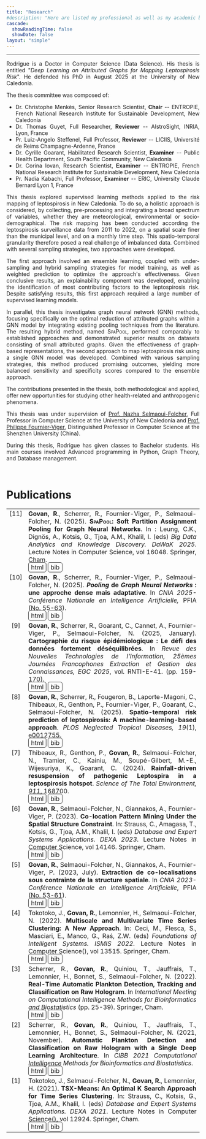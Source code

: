 ```yaml
---
title: "Research"
#description: "Here are listed my professional as well as my academic backgrounds."
cascade:
  showReadingTime: false
  showDate: false
layout: "simple"
---
```


<hr>

<span style='text-align: justify;'>

Rodrigue is a Doctor in Computer Science (Data Science). His thesis is entitled "_Deep Learning on Attributed Graphs for Mapping Leptospirosis Risk_". He defended his PhD in August 2025 at the University of New Caledonia.

The thesis committee was composed of:
- Dr. Christophe Menkès, Senior Research Scientist, **Chair** -- ENTROPIE, French National Research Institute for Sustainable Development, New Caledonia
- Dr. Thomas Guyet, Full Researcher, **Reviewer** -- AIstroSight, INRIA, Lyon, France
- Pr. Luiz-Angelo Steffenel, Full Professor, **Reviewer** -- LICIIS, Université de Reims Champagne-Ardenne, France
- Dr. Cyrille Goarant, Habilitated Research Scientist, **Examiner** -- Public Health Department, South Pacific Community, New Caledonia
- Dr. Corina Iovan, Research Scientist, **Examiner** -- ENTROPIE, French National Research Institute for Sustainable Development, New Caledonia
- Pr. Nadia Kabachi, Full Professor, **Examiner** -- ERIC, University Claude Bernard Lyon 1, France

This thesis explored supervised learning methods applied to the risk mapping of leptospirosis in New Caledonia. To do so, a holistic approach is considered, by collecting, pre-processing and integrating a broad spectrum of variables, whether they are meteorological, environmental or socio-demographical. The risk mapping has been conducted according the leptospirosis surveillance data from 2011 to 2022, on a spatial scale finer than the municipal level, and on a monthly time step. This spatio-temporal granularity therefore posed a real challenge of imbalanced data. Combined with several sampling strategies, two approaches were developed.

The first approach involved an ensemble learning, coupled with under-sampling and hybrid sampling strategies for model training, as well as weighted prediction to optimize the approach's effectiveness. Given conclusive results, an explainability component was developed, enabling the identification of most contributing factors to the leptospirosis risk. Despite satisfying results, this first approach required a large number of supervised learning models.

In parallel, this thesis investigates graph neural network (GNN) methods, focusing specifically on the optimal reduction of attributed graphs within a GNN model by integrating existing pooling techniques from the literature. The resulting hybrid method, named <span style="font-variant: small-caps;">SpaPool</span>, performed comparably to established approaches and demonstrated superior results on datasets consisting of small attributed graphs. Given the effectiveness of graph-based representations, the second approach to map leptospirosis risk using a single GNN model was developed. Combined with various sampling strategies, this method produced promising outcomes, yielding more balanced sensitivity and specificity scores compared to the ensemble approach.

The contributions presented in the thesis, both methodological and applied, offer new opportunities for studying other health-related and anthropogenic phenomena.

This thesis was under supervision of <a href="https://isea.unc.nc/membres/selmaoui-folcher/" target="_blank">Prof. Nazha Selmaoui-Folcher</a>, Full Professor in Computer Science at the University of New Caledonia and <a href="https://www.philippe-fournier-viger.com" target="_blank">Prof. Philippe Fournier-Viger</a>, Distinguished Professor in Computer Science at the Shenzhen University (China).

During this thesis, Rodrigue has given classes to Bachelor students. His main courses involved Advanced programming in Python, Graph Theory, and Database management.

</span>

<br>

# Publications

<style>
td, thead, tbody, tr {
   background-color: none;
   vertical-align: top;
   font-size: 1rem;
}

.bib{
  border:solid; 
  border-radius:5px;
  border-width:1px;
  padding-left:6px; 
  padding-right:6px; 
  padding-top:2px; 
  padding-bottom:2px;
  text-decoration: none;
}

.bib:hover{
  border-radius:5px;
  border-width:1px;
  border-color:var(--tw-prose-links);
  padding-left:6px; 
  padding-right:6px; 
  padding-top:2px; 
  padding-bottom:2px;
}
</style>

<table>
  <tr>
    <td style="text-align:center">[11]</td>
    <td style="text-align:justify">
      <b>Govan, R.</b>, Scherrer, R., Fournier-Viger, P., Selmaoui-Folcher, N. (2025). <b><span style="font-variant-caps: small-caps;">SpaPool</span>: Soft Partition Assignment Pooling for Graph Neural Networks</b>. In : Leung, C.K., Dignös, A., Kotsis, G., Tjoa, A.M., Khalil, I. (eds) <i>Big Data Analytics and Knowledge Discovery. DaWaK 2025</i>. Lecture Notes in Computer Science, vol 16048. Springer, Cham. <br><a href="https://dx.doi.org/10.1007/978-3-032-02215-8_27" class="bib" target="_blank">html</a> <a href="Govan2025d.bib" class="bib" target="_blank">bib</a>
    </td>
  </tr>
  
  <tr>
    <td style="text-align:center">[10]</td>
    <td style="text-align:justify">
      <b>Govan, R.</b>, Scherrer, R., Fournier-Viger, P., Selmaoui-Folcher, N. (2025). <b><i>Pooling</i> de <i>Graph Neural Networks</i> : une approche dense mais adaptative</b>. In <i>CNIA 2025-Conférence Nationale en Intelligence Artificielle,</i> PFIA (No. 55-63). <br><a href="https://hal.science/hal-05197596v1" class="bib" target="_blank">html</a> <a href="Govan2025c.bib" class="bib" target="_blank">bib</a>
    </td>
  </tr>
  <tr>
    <td style="text-align:center">[9]</td>
    <td style="text-align:justify">
      <b>Govan, R.</b>, Scherrer, R., Goarant, C., Cannet, A., Fournier-Viger, P., Selmaoui-Folcher, N. (2025, January). <b>Cartographie du risque épidémiologique : Le défi des données fortement déséquilibrées</b>. In <i>Revue des Nouvelles Technologies de l'Information, 25èmes Journées Francophones Extraction et Gestion des Connaissances, EGC 2025</i>, vol. RNTI-E-41. (pp. 159-170). <br><a href="https://hal.science/hal-04945686" class="bib" target="_blank">html</a> <a href="Govan2025b.bib" class="bib" target="_blank">bib</a>
    </td>
  </tr>
  <tr>
    <td style="text-align:center">[8]</td>
    <td style="text-align:justify">
      <b>Govan, R.</b>, Scherrer, R., Fougeron, B., Laporte-Magoni, C., Thibeaux, R., Genthon, P., Fournier-Viger, P., Goarant, C., Selmaoui-Folcher, N. (2025). <b>Spatio-temporal risk prediction of leptospirosis: A machine-learning-based approach</b>. <i>PLOS Neglected Tropical Diseases, 19</i>(1), e0012755. <br><a href="https://doi.org/10.1371/journal.pntd.0012755" class="bib" target="_blank">html</a> <a href="Govan2025a.bib" class="bib" target="_blank">bib</a>
    </td>
  </tr>
  <tr>
    <td style="text-align:center">[7]</td>
    <td style="text-align:justify">
      Thibeaux, R., Genthon, P., <b>Govan, R.</b>, Selmaoui-Folcher, N., Tramier, C., Kainiu, M., Soupé-Gilbert, M.-E., Wijesuriya, K., Goarant, C. (2024). <b>Rainfall-driven resuspension of pathogenic Leptospira in a leptospirosis hotspot</b>. <i>Science of The Total Environment, 911</i>, 168700. <br><a href="https://doi.org/10.1016/j.scitotenv.2023.168700" class="bib" target="_blank">html</a> <a href="Thibeaux2024.bib" class="bib" target="_blank">bib</a>
    </td>
  </tr>
  <tr>
    <td style="text-align:center">[6]</td>
    <td style="text-align:justify">
      <b>Govan, R.</b>, Selmaoui-Folcher, N., Giannakos, A., Fournier-Viger, P. (2023). <b>Co-location Pattern Mining Under the Spatial Structure Constraint</b>. In: Strauss, C., Amagasa, T., Kotsis, G., Tjoa, A.M., Khalil, I. (eds) <i>Database and Expert Systems Applications. DEXA 2023</i>. Lecture Notes in Computer Science, vol 14146. Springer, Cham. <br><a href="https://doi.org/10.1007/978-3-031-39847-6_13" class="bib" target="_blank">html</a> <a href="Govan2023b.bib" class="bib" target="_blank">bib</a>
    </td>
  </tr>
  <tr>
    <td style="text-align:center">[5]</td>
    <td style="text-align:justify">
      <b>Govan, R.</b>, Selmaoui-Folcher, N., Giannakos, A., Fournier-Viger, P. (2023, July). <b>Extraction de co-localisations sous contrainte de la structure spatiale</b>. In <i>CNIA 2023-Conférence Nationale en Intelligence Artificielle</i>, PFIA (No. 53-61). <br><a href="https://hal.science/hal-04164263/" class="bib" target="_blank">html</a> <a href="Govan2023a.bib" class="bib" target="_blank">bib</a>
    </td>
  </tr>
  <tr>
    <td style="text-align:center">[4]</td>
    <td style="text-align:justify">
      Tokotoko, J., <b>Govan, R.</b>, Lemonnier, H., Selmaoui-Folcher, N. (2022). <b>Multiscale and Multivariate Time Series Clustering: A New Approach</b>. In: Ceci, M., Flesca, S., Masciari, E., Manco, G., Raś, Z.W. (eds) <i>Foundations of Intelligent Systems. ISMIS 2022</i>. Lecture Notes in Computer Science(), vol 13515. Springer, Cham. <br><a href="https://doi.org/10.1007/978-3-031-16564-1_27" class="bib" target="_blank">html</a> <a href="Tokotoko2022.bib" class="bib" target="_blank">bib</a>
    </td>
  </tr>
  <tr>
    <td style="text-align:center">[3]</td>
    <td style="text-align:justify">
      Scherrer, R., <b>Govan, R.</b>, Quiniou, T., Jauffrais, T., Lemonnier, H., Bonnet, S., Selmaoui-Folcher, N. (2022). <b>Real-Time Automatic Plankton Detection, Tracking and Classification on Raw Hologram</b>. In <i>International Meeting on Computational Intelligence Methods for Bioinformatics and Biostatistics</i> (pp. 25-39). Springer, Cham. <br><a href="https://doi.org/10.1007/978-3-031-20837-9_3" class="bib" target="_blank">html</a> <a href="Scherrer2022.bib" class="bib" target="_blank">bib</a>
    </td>
  </tr>
  <tr>
    <td style="text-align:center">[2]</td>
    <td style="text-align:justify">
      Scherrer, R., <b>Govan, R.</b>, Quiniou, T., Jauffrais, T., Lemonnier, H., Bonnet, S., Selmaoui-Folcher, N. (2021, November). <b>Automatic Plankton Detection and Classification on Raw Hologram with a Single Deep Learning Architecture</b>. In <i>CIBB 2021 Computational Intelligence Methods for Bioinformatics and Biostatistics</i>. <br><a href="https://hal.science/hal-03565469" class="bib" target="_blank">html</a> <a href="Scherrer2021.bib" class="bib" target="_blank">bib</a>
    </td>
  </tr>
  <tr>
    <td style="text-align:center">[1]</td>
    <td style="text-align:justify">
      Tokotoko, J., Selmaoui-Folcher, N., <b>Govan, R.</b>, Lemonnier, H. (2021). <b>TSX-Means: An Optimal K Search Approach for Time Series Clustering</b>. In: Strauss, C., Kotsis, G., Tjoa, A.M., Khalil, I. (eds) <i>Database and Expert Systems Applications. DEXA 2021</i>. Lecture Notes in Computer Science(), vol 12924. Springer, Cham. <br><a href="https://doi.org/10.1007/978-3-030-86475-0_23" class="bib" target="_blank">html</a> <a href="Tokotoko2021.bib" class="bib" target="_blank">bib</a>
    </td>
  </tr>
</table>

<br>
